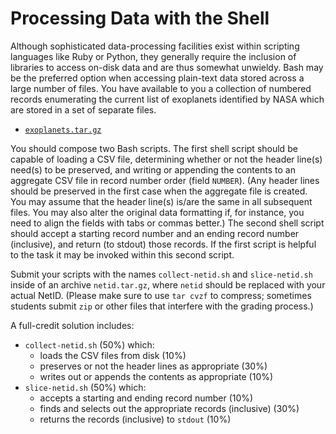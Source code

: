 #   Processing Data with the Shell

Although sophisticated data-processing facilities exist within scripting languages like Ruby or Python, they generally require the inclusion of libraries to access on-disk data and are thus somewhat unwieldy.  Bash may be the preferred option when accessing plain-text data stored across a large number of files.  You have available to you a collection of numbered records enumerating the current list of exoplanets identified by NASA which are stored in a set of separate files.

- [`exoplanets.tar.gz`](repo:./resources/exoplanets.tar.gz)

You should compose two Bash scripts.  The first shell script should be capable of loading a CSV file, determining whether or not the header line(s) need(s) to be preserved, and writing or appending the contents to an aggregate CSV file in record number order (field `NUMBER`).  (Any header lines should be preserved in the first case when the aggregate file is created.  You may assume that the header line(s) is/are the same in all subsequent files.  You may also alter the original data formatting if, for instance, you need to align the fields with tabs or commas better.)  The second shell script should accept a starting record number and an ending record number (inclusive), and return (to stdout) those records.  If the first script is helpful to the task it may be invoked within this second script.

Submit your scripts with the names `collect-netid.sh` and `slice-netid.sh` inside of an archive `netid.tar.gz`, where `netid` should be replaced with your actual NetID.  (Please make sure to use `tar cvzf` to compress; sometimes students submit `zip` or other files that interfere with the grading process.)

A full-credit solution includes:
-   `collect-netid.sh` (50%) which:
    -   loads the CSV files from disk (10%)
    -   preserves or not the header lines as appropriate (30%)
    -   writes out or appends the contents as appropriate (10%)
-   `slice-netid.sh` (50%) which:
    -   accepts a starting and ending record number (10%)
    -   finds and selects out the appropriate records (inclusive) (30%)
    -   returns the records (inclusive) to `stdout` (10%)

